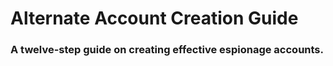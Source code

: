 # Alternate Account Creation Guide
### A twelve-step guide on creating effective espionage accounts.
